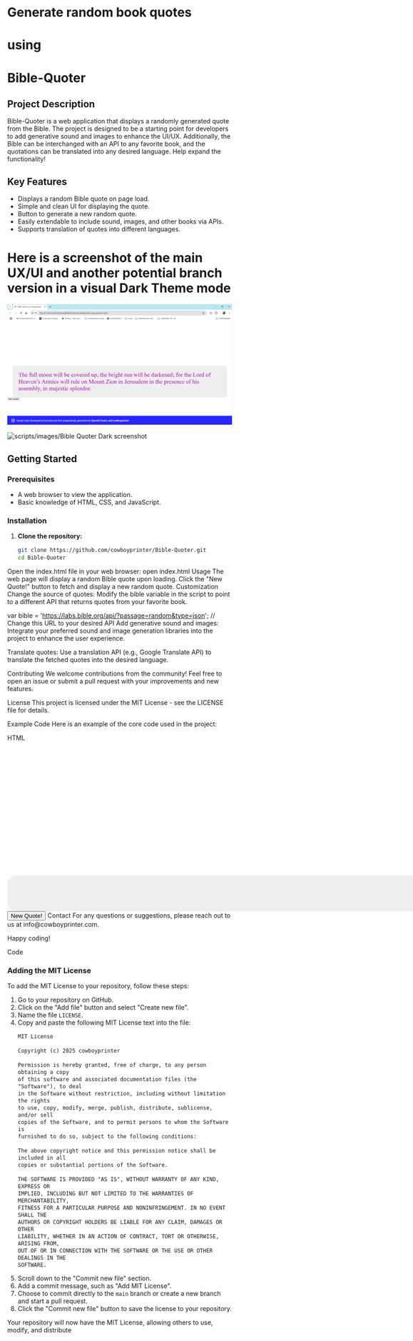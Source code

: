 # Generate random book quotes
# using
# Bible-Quoter

## Project Description
Bible-Quoter is a web application that displays a randomly generated quote from the Bible. The project is designed to be a starting point for developers to add generative sound and images to enhance the UI/UX. Additionally, the Bible can be interchanged with an API to any favorite book, and the quotations can be translated into any desired language. Help expand the functionality!

## Key Features
- Displays a random Bible quote on page load.
- Simple and clean UI for displaying the quote.
- Button to generate a new random quote.
- Easily extendable to include sound, images, and other books via APIs.
- Supports translation of quotes into different languages.

# Here is a screenshot of the main UX/UI and another potential branch version in a visual Dark Theme mode  
![Bible Quoter Screenshot](scripts/images/Bible%20Quoter%20Screenshot%202025-01-05%20111314.png)

![scripts/images/Bible Quoter Dark screenshot](/Screenshot%202025-01-05%20114046.png)


## Getting Started

 ### Prerequisites
- A web browser to view the application.
- Basic knowledge of HTML, CSS, and JavaScript.

### Installation
1. **Clone the repository:**
   ```bash
   git clone https://github.com/cowboyprinter/Bible-Quoter.git
   cd Bible-Quoter
Open the index.html file in your web browser:
open index.html
Usage
The web page will display a random Bible quote upon loading.
Click the "New Quote!" button to fetch and display a new random quote.
Customization
Change the source of quotes:
Modify the bible variable in the script to point to a different API that returns quotes from your favorite book.

var bible = 'https://labs.bible.org/api/?passage=random&type=json'; // Change this URL to your desired API
Add generative sound and images:
Integrate your preferred sound and image generation libraries into the project to enhance the user experience.

Translate quotes:
Use a translation API (e.g., Google Translate API) to translate the fetched quotes into the desired language.

Contributing
We welcome contributions from the community! Feel free to open an issue or submit a pull request with your improvements and new features.

License
This project is licensed under the MIT License - see the LICENSE file for details.

Example Code
Here is an example of the core code used in the project:

HTML
<!DOCTYPE html>
<html>
<head>
    <style>
        #bibleQuote {
            background-color: #eee;
            color: #a0a;
            margin: 300px auto 0;
            font-size: 40px;
            width: 90vw;
            padding: 40px;
            border-radius: 20px;
        }
        .reload-button {
            /* Add styles for the reload button if needed */
        }
    </style>
    <script>
        document.addEventListener("DOMContentLoaded", function() {
            var bible = 'https://labs.bible.org/api/?passage=random&type=json';
            var xhr = new XMLHttpRequest();
            xhr.open('GET', bible, true);
            xhr.onreadystatechange = function() {
                if (xhr.readyState == 4 && xhr.status == 200) {
                    var response = JSON.parse(xhr.responseText);
                    if (response && response.length > 0) {
                        var text = response[0].text;
                        var quoteDiv = document.getElementById("bibleQuote");
                        quoteDiv.textContent = text;
                    }
                }
            };
            xhr.send();
        });
        function reloadPage() {
            location.reload();
        }
    </script>
</head>
<body style="margin: 0;">
    <div id="bibleQuote"></div>
    <button onclick="reloadPage()" class="reload-button">New Quote!</button>
</body>
</html>
Contact
For any questions or suggestions, please reach out to us at 
   info@cowboyprinter.com.

Happy coding!

Code
### Adding the MIT License

To add the MIT License to your repository, follow these steps:

1. Go to your repository on GitHub.
2. Click on the "Add file" button and select "Create new file".
3. Name the file `LICENSE`.
4. Copy and paste the following MIT License text into the file:
    ```text
    MIT License

    Copyright (c) 2025 cowboyprinter

    Permission is hereby granted, free of charge, to any person obtaining a copy
    of this software and associated documentation files (the "Software"), to deal
    in the Software without restriction, including without limitation the rights
    to use, copy, modify, merge, publish, distribute, sublicense, and/or sell
    copies of the Software, and to permit persons to whom the Software is
    furnished to do so, subject to the following conditions:

    The above copyright notice and this permission notice shall be included in all
    copies or substantial portions of the Software.

    THE SOFTWARE IS PROVIDED "AS IS", WITHOUT WARRANTY OF ANY KIND, EXPRESS OR
    IMPLIED, INCLUDING BUT NOT LIMITED TO THE WARRANTIES OF MERCHANTABILITY,
    FITNESS FOR A PARTICULAR PURPOSE AND NONINFRINGEMENT. IN NO EVENT SHALL THE
    AUTHORS OR COPYRIGHT HOLDERS BE LIABLE FOR ANY CLAIM, DAMAGES OR OTHER
    LIABILITY, WHETHER IN AN ACTION OF CONTRACT, TORT OR OTHERWISE, ARISING FROM,
    OUT OF OR IN CONNECTION WITH THE SOFTWARE OR THE USE OR OTHER DEALINGS IN THE
    SOFTWARE.
    ```
5. Scroll down to the "Commit new file" section.
6. Add a commit message, such as "Add MIT License".
7. Choose to commit directly to the `main` branch or create a new branch and start a pull request.
8. Click the "Commit new file" button to save the license to your repository.

Your repository will now have the MIT License, allowing others to use, modify, and distribute
